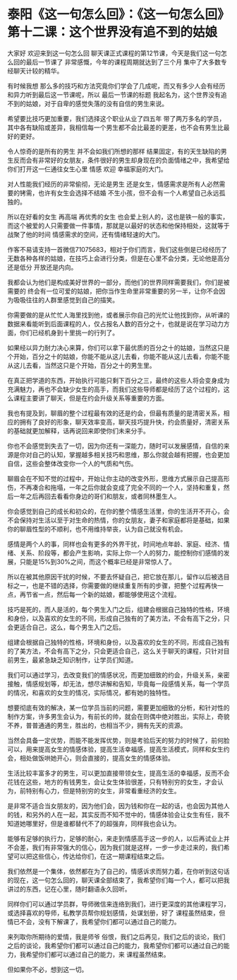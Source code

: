 # 泰阳《这一句怎么回》：《这一句怎么回》第十二课：这个世界没有追不到的姑娘

大家好 欢迎来到这一句怎么回 聊天课正式课程的第12节课，今天是我们这一句怎么回的最后一节课了 非常感慨，今年的课程周期就达到了三个月 集中了大多数专经聊天计较的精华。

有时候我想 那么多的技巧和方法究竟你们学会了几成呢，而又有多少人会有经历和异力听到最后这一节课呢，所以 最后一节课的标题 我起名为，这个世界没有追不到的姑娘，对于自卑的感觉失落的没有自信的男生来说。

希望要比技巧更加重要，我们选择这个职业从业了四五年 带了两万多名的学员，其中各有缺陷或差异，我相信每一个男生都不会比最差的更差，也不会有男生比最好的更好。

令人惊奇的是所有的男生 并不会如我们所想的那样 结果固定，有的天生缺陷的男生反而会有非常好的女朋友，条件很好的男生却身现在的负面情绪之中，我希望给你们打开这一仨通往女生心里 情感 欢迎 幸福家庭的大门。

对人性能我们经历的非常偷彻，无论是男生 还是女生，情感需求是所有人必然需要的铐需，也许有女生会选择不结婚 不生小孩，但不会有一个人希望自己永远孤独的。

所以在好看的女生 再高端 再优秀的女生 也会爱上别人的，这也是铁一般的事实，而这个被爱的人只需要做一件事情，那就是以最好的状态和他保持相处，这就等于战聚了他的时间 情感需求的空间，还有情绪轻速的大门。

作客不易请支持一首微信71075683，相对于你们而言，我们这些倒是已经经历了无数各种各样的姑娘，在技巧上会进行分类，但是在心里不会分类，无论他是高分还是低分 开放还是内向。

我都会认为他们是构成美好世界的一部分，而他们的世界同样需要我们，你们是被需要的 终会有一位可爱的姑娘，把你当作生命里非常重要的另一半，让你不会因为吸吸往往的人群里感觉到自己的描笑。

你需要做的是从忙忙人海里找到他，或者展示你自己的光忙让他找到你，从听课的数据来看能听到后面课程的人，仅占报名人数的百分之十，也就是说在学习动力方面，你们已经机身到十里挑一的行列了。

如果经以异力耐力决心来算，你们可以拿下最优质的百分之十的姑娘，当然这只是个开始，百分之十的姑娘，你能不能从这儿去看，你能不能从这儿去看，你能不能从这儿去看，当然这只是个开始，百分之十的男生里。

在真正把学道的东西，开始执行可能只剩下百分之三，最终的这些人将会变身成为充满魅力，再也不会缺少女生的高手，而我们这些导师都是经历了这个过程的，这么课程主要讲了聊天，但是在约会升级关系等重要的方面。

我也有提及到，聊眉的整个过程最有效的还是约会，但最有质量的是清密关系，相应的拥有了良好的形象，聊天效率变高，聊天技巧提升快，约会质量好，清密关系的基础就更加解释，话再说回来即使你们未来分手。

你也不会感觉到失去了一切，因为你还有一深能力，随时可以发展感情，自信的来源是你对自己的认知，掌握越多相关技巧和思维，那么你就会越有把握，也会更加自信，这些会整体改变你一个人的气质和气伤。

聊眉会在不知不觉的过程中，开始让你主动的改变外形，思维方式展示自己提高形伤，不再凑合和拖塌，一年之后你就会变成了完全不同的一个人，坚持和重复，然后一年之后再回去看看你身边的哥们和朋友，或者同林墨生人。

你会感觉到自己的成长和初众的，在你的整个情感生活里，你的生活开不开心，会不会保持对生活以至于对生命的热情，你的女朋友，妻子和家庭都将是基础，如果你的聊眉性型的不顺利，也不用维持举丧，认为自己就没有机会。

感情是两个人的事，同样也会有更多的外界干扰，时间地点年龄、家庭、经济、情绪、关系、阶段等，都会产生影响，实际上你一个人的努力，能控制你们感情的发展，只能是15%到30%之间，而这个概率已经是非常惊人了。

所以在被其他原因干扰的时候，不要去怀疑自己，把它放在那儿，留作以后被选目标之一，也是不错的选择，你需要做的继续重复所有的步骤，把整个过程再快一点，再节省一点，然后每一个新的姑娘，都能够使用这个流程。

技巧是死的，而人是活的，每个男生入门之后，组建会根据自己独特的性格，环境和身份，以及喜欢的女生的不同，形成自己独有的了美方法，不会有高下之分，只会更适合自己，这么，每个男生入门之后。

组建会根据自己独特的性格，环境和身份，以及喜欢的女生的不同，形成自己独有的了美方法，不会有高下之分，只会更适合自己，这么关于聊天的课程，只针对目前男生，最紧急缺乏知识制作，让学员们知道。

我们可以通过学习，去改变我们的情感状况，而更加细致的约会，升级关系，亲密接触，情感规划等，却无法，想尽讲解和告知，毕竟每一段感情关系，每一个学员的情况，和喜欢的女生的情况，实际情况，都有她的独特性。

想要彻底有效的解决，某一位学员当前的问题，需要更加细致的分析，和针对性的制作方案，许多男生会认为，有前长的帅，就会在则偶中绝对胜出，实际上，奇貌不养，普普通通的男生，胜出的，也相当不少，拥有先天的资源。

当然会具备一定优势，而能不能发挥优势，则是考验后天的努力的时候了，前何脸可以，用来提高女生的情感体验，提高生活幸福感，提高生活模式，同样和女生约会，相处做饭哄她开心，则会直接的，提高女生的情感体验。

生活比较丰富多才的男生，可以更加直接带领女生，提高生活的幸福感，反而不会花钱在这些，地方的有钱男生，会让女生体验很差，只有特别穷的女生，才会认为，前特别有心力，但是特别穷的女生，非常看重经济的女生。

是非常不适合当女朋友的，因为他们会，因为钱和你在一起的话，也会因为其他人的钱，和另外的人在一起，其实反而不知不觉中的，情感体验会让女生有任，我不知道她哪里好，但是谁都替代不了的超强弃，同样我也会认为。

能够有足够的执行力，足够的耐心，来走到情感高手这一步的人，以后再试业上并不会差，我们有非常强大的信心，因为我们就是这样，一步一步走过来的，我们希望可以把这些信心，传达给你们，在这一期课程结束之后。

我们依然是一个集体，依然都在为了自己的，情感诉求而努力着，在你听到这句话的现在，这一句怎么回的，聊天课全部结束了，我希望你们每一个人，都可以把我讲过的东西，记在心里，随时翻语永久回听。

同样你们可以通过学员群，导师微信来连络到我们，进行更深度的其他课程学习，或选择喜欢的导师，私教学员帮你规划感情，处谋划册，好了 课程虽然结束，但情已不会，没有下解课了，我希望你们都可以通过自己的能力。

来列取你所期待的爱情，我是师爷 俗恨，我们之后再见，我们之后的谈论，我们之后的谈论，我希望你们都可以通过自己的能力，我希望你们都可以通过自己的能力，我希望你们都可以通过自己的能力，来 课程虽然结束。

但如果你不必，想到这一切。